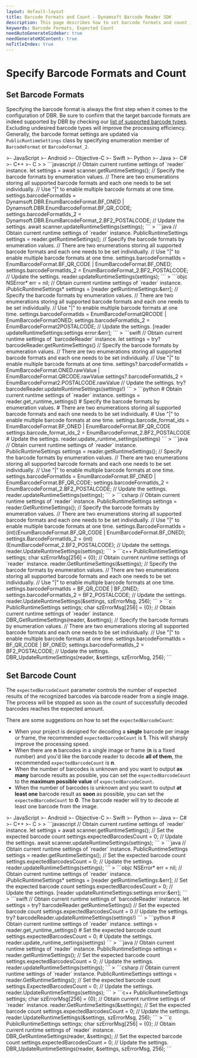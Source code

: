 ```yaml
---
layout: default-layout
title: Barcode Formats and Count - Dynamsoft Barcode Reader SDK
description: This page describes how to set barcode formats and count in Dynamsoft Barcode Reader SDK.
keywords: Barcode Formats, Expected Count
needAutoGenerateSidebar: true
needGenerateH3Content: true
noTitleIndex: true
---
```


# Specify Barcode Formats and Count

## Set Barcode Formats

Specifying the barcode format is always the first step when it comes to the configuration of DBR. Be sure to confirm that the target barcode formats are indeed supported by DBR by checking our [list of supported barcode types](https://www.dynamsoft.com/barcode-types/). Excluding undesired barcode types will improve the processing efficiency. Generally, the barcode format settings are updated via `PublicRuntimeSettings` class by specifying enumeration member of `BarcodeFormat` or `BarcodeFormat_2`.

<div class="sample-code-prefix template2"></div>
   >- JavaScript
   >- Android
   >- Objective-C
   >- Swift
   >- Python
   >- Java
   >- C#
   >- C++
   >- C
   >
>
```javascript
// Obtain current runtime settings of `reader` instance.
let settings = await scanner.getRuntimeSettings();
// Specify the barcode formats by enumeration values.
// There are two enumerations storing all supported barcode formats and each one needs to be set individually.
// Use "|" to enable multiple barcode formats at one time.
settings.barcodeFormatIds = Dynamsoft.DBR.EnumBarcodeFormat.BF_ONED | Dynamsoft.DBR.EnumBarcodeFormat.BF_QR_CODE;
settings.barcodeFormatIds_2 = Dynamsoft.DBR.EnumBarcodeFormat_2.BF2_POSTALCODE;
// Update the settings.
await scanner.updateRuntimeSettings(settings);
```
>
```java
// Obtain current runtime settings of `reader` instance.
PublicRuntimeSettings settings = reader.getRuntimeSettings();
// Specify the barcode formats by enumeration values.
// There are two enumerations storing all supported barcode formats and each one needs to be set individually.
// Use "|" to enable multiple barcode formats at one time.
settings.barcodeFormatIds = EnumBarcodeFormat.BF_QR_CODE | EnumBarcodeFormat.BF_ONED;
settings.barcodeFormatIds_2 = EnumBarcodeFormat_2.BF2_POSTALCODE;
// Update the settings.
reader.updateRuntimeSettings(settings);
```
>
```objc
NSError* err = nil;
// Obtain current runtime settings of `reader` instance.
iPublicRuntimeSettings* settings = [reader getRuntimeSettings:&err];
// Specify the barcode formats by enumeration values.
// There are two enumerations storing all supported barcode formats and each one needs to be set individually.
// Use "|" to enable multiple barcode formats at one time.
settings.barcodeFormatIds = EnumBarcodeFormatQRCODE | EnumBarcodeFormatONED;
settings.barcodeFormatIds_2 = EnumBarcodeFormat2POSTALCODE;
// Update the settings.
[reader updateRuntimeSettings:settings error:&err];
```
>
```swift
// Obtain current runtime settings of `barcodeReader` instance.
let settings = try? barcodeReader.getRuntimeSettings()
// Specify the barcode formats by enumeration values.
// There are two enumerations storing all supported barcode formats and each one needs to be set individually.
// Use "|" to enable multiple barcode formats at one time.
settings?.barcodeFormatIds = EnumBarcodeFormat.ONED.rawValue | EnumBarcodeFormat.QRCODE.rawValue
settings?.barcodeFormatIds_2 = EnumBarcodeFormat2.POSTALCODE.rawValue
// Update the settings.
try? barcodeReader.updateRuntimeSettings(settings!)
```
>
```python
# Obtain current runtime settings of `reader` instance.
settings = reader.get_runtime_settings()
# Specify the barcode formats by enumeration values.
# There are two enumerations storing all supported barcode formats and each one needs to be set individually.
# Use "|" to enable multiple barcode formats at one time.
settings.barcode_format_ids = EnumBarcodeFormat.BF_ONED | EnumBarcodeFormat.BF_QR_CODE
settings.barcode_format_ids_2 = EnumBarcodeFormat_2.BF2_POSTALCODE
# Update the settings.
reader.update_runtime_settings(settings)
```
>
```java
// Obtain current runtime settings of `reader` instance.
PublicRuntimeSettings settings = reader.getRuntimeSettings();
// Specify the barcode formats by enumeration values.
// There are two enumerations storing all supported barcode formats and each one needs to be set individually.
// Use "|" to enable multiple barcode formats at one time.
settings.barcodeFormatIds = EnumBarcodeFormat.BF_ONED | EnumBarcodeFormat.BF_QR_CODE;
settings.barcodeFormatIds_2 = EnumBarcodeFormat_2.BF2_POSTALCODE;
// Update the settings.
reader.updateRuntimeSettings(settings);
```
>
```csharp
// Obtain current runtime settings of `reader` instance.
PublicRuntimeSettings settings = reader.GetRuntimeSettings();
// Specify the barcode formats by enumeration values.
// There are two enumerations storing all supported barcode formats and each one needs to be set individually.
// Use "|" to enable multiple barcode formats at one time.
settings.BarcodeFormatIds = (int)(EnumBarcodeFormat.BF_QR_CODE | EnumBarcodeFormat.BF_ONED);
settings.BarcodeFormatIds_2 = (int)(EnumBarcodeFormat_2.BF2_POSTALCODE);
// Update the settings.
reader.UpdateRuntimeSettings(settings);
```
>
```c++
PublicRuntimeSettings settings;
char szErrorMsg[256] = {0};
// Obtain current runtime settings of `reader` instance.
reader.GetRuntimeSettings(&settings);
// Specify the barcode formats by enumeration values.
// There are two enumerations storing all supported barcode formats and each one needs to be set individually.
// Use "|" to enable multiple barcode formats at one time.
settings.barcodeFormatIds = BF_QR_CODE | BF_ONED;
settings.barcodeFormatIds_2 = BF2_POSTALCODE;
// Update the settings.
reader.UpdateRuntimeSettings(&settings, szErrorMsg, 256);
```
>
```c
PublicRuntimeSettings settings;
char szErrorMsg[256] = {0};
// Obtain current runtime settings of `reader` instance.
DBR_GetRuntimeSettings(reader, &settings);
// Specify the barcode formats by enumeration values.
// There are two enumerations storing all supported barcode formats and each one needs to be set individually.
// Use "|" to enable multiple barcode formats at one time.
settings.barcodeFormatIds = BF_QR_CODE | BF_ONED;
settings.barcodeFormatIds_2 = BF2_POSTALCODE;
// Update the settings.
DBR_UpdateRuntimeSettings(reader, &settings, szErrorMsg, 256);
```

## Set Barcode Count

The `expectedBarcodeCount` parameter controls the number of expected results of the recognized barcodes via barcode reader from a single image. The process will be stopped as soon as the count of successfully decoded barcodes reaches the expected amount.

There are some suggestions on how to set the `expectedBarcodeCount`:

- When your project is designed for decoding a **single** barcode per image or frame, the recommended `expectedBarcodeCount` is **1**. This will sharply improve the processing speed.
- When there are **n** barcodes in a single image or frame (**n** is a fixed number) and you'd like the barcode reader to decode **all of them**, the recommended `expectedBarcodeCount` is **n**.
- When the number of barcodes is unknown and you want to output **as many** barcode results as possible, you can set the `expectedBarcodeCount` to the **maximum possible value** of `expectedBarcodeCount`.
- When the number of barcodes is unknown and you want to output **at least one** barcode result as **soon** as possible, you can set the `expectedBarcodeCount` to **0**. The barcode reader will try to decode at least one barcode from the image.

<div class="sample-code-prefix template2"></div>
   >- JavaScript
   >- Android
   >- Objective-C
   >- Swift
   >- Python
   >- Java
   >- C#
   >- C++
   >- C
   >
>
```javascript
// Obtain current runtime settings of `reader` instance.
let settings = await scanner.getRuntimeSettings();
// Set the expected barcode count
settings.expectedBarcodesCount = 0;
// Update the settings.
await scanner.updateRuntimeSettings(settings);
```
>
```java
// Obtain current runtime settings of `reader` instance.
PublicRuntimeSettings settings = reader.getRuntimeSettings();
// Set the expected barcode count
settings.expectedBarcodesCount = 0;
// Update the settings.
reader.updateRuntimeSettings(settings);
```
>
```objc
NSError* err = nil;
// Obtain current runtime settings of `reader` instance.
iPublicRuntimeSettings* settings = [reader getRuntimeSettings:&err];
// Set the expected barcode count
settings.expectedBarcodesCount = 0;
// Update the settings.
[reader updateRuntimeSettings:settings error:&err];
```
>
```swift
// Obtain current runtime settings of `barcodeReader` instance.
let settings = try? barcodeReader.getRuntimeSettings()
// Set the expected barcode count
settings.expectedBarcodesCount = 0
// Update the settings.
try? barcodeReader.updateRuntimeSettings(settings!)
```
>
```python
# Obtain current runtime settings of `reader` instance.
settings = reader.get_runtime_settings()
# Set the expected barcode count
settings.expectedBarcodesCount = 0;
# Update the settings.
reader.update_runtime_settings(settings)
```
>
```java
// Obtain current runtime settings of `reader` instance.
PublicRuntimeSettings settings = reader.getRuntimeSettings();
// Set the expected barcode count
settings.expectedBarcodesCount = 0;
// Update the settings.
reader.updateRuntimeSettings(settings);
```
>
```csharp
// Obtain current runtime settings of `reader` instance.
PublicRuntimeSettings settings = reader.GetRuntimeSettings();
// Set the expected barcode count
settings.ExpectedBarcodesCount = 0;
// Update the settings.
reader.UpdateRuntimeSettings(settings);
```
>
```c++
PublicRuntimeSettings settings;
char szErrorMsg[256] = {0};
// Obtain current runtime settings of `reader` instance.
reader.GetRuntimeSettings(&settings);
// Set the expected barcode count
settings.expectedBarcodesCount = 0;
// Update the settings.
reader.UpdateRuntimeSettings(&settings, szErrorMsg, 256);
```
>
```c
PublicRuntimeSettings settings;
char szErrorMsg[256] = {0};
// Obtain current runtime settings of `reader` instance.
DBR_GetRuntimeSettings(reader, &settings);
// Set the expected barcode count
settings.expectedBarcodesCount = 0;
// Update the settings.
DBR_UpdateRuntimeSettings(reader, &settings, szErrorMsg, 256);
```
